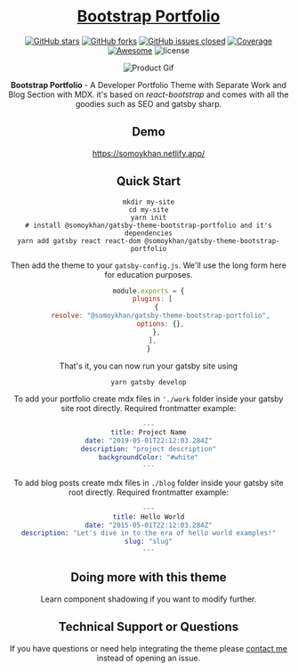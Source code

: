 <div align="center">

# <a href="https://elegant-khorana-6044ac.netlify.app/" target="_blank" rel="noopener noreferrer">Bootstrap Portfolio</a>

</div>

<div align="center">

<div align="center">

[![GitHub stars](https://img.shields.io/github/stars/somoy99/gatsby-theme-bootstrap-portfolio.svg?color="brightgreen"&style=flat-square)](https://github.com/somoy99/gatsby-theme-bootstrap-portfolio)
[![GitHub forks](https://img.shields.io/github/forks/somoy99/gatsby-theme-bootstrap-portfolio.svg?color="success"&style=flat-square)](https://github.com/somoy99/gatsby-theme-bootstrap-portfolio)
[![GitHub issues closed](https://img.shields.io/github/issues-closed-raw/somoy99/gatsby-theme-bootstrap-portfolio.svg?color="orange"&style=flat-square)]() 
<a href="https://coveralls.io/github/chartjs/Chart.js?branch=master"><img src="https://img.shields.io/coveralls/chartjs/Chart.js.svg?&style=flat-square&maxAge=600" alt="Coverage"></a>
<a href="https://github.com/chartjs/awesome"><img src="https://awesome.re/badge-flat2.svg?&style=flat-square" alt="Awesome"></a>
![license](https://img.shields.io/badge/license-MIT-blue.svg?&style=flat-square)
</div>

<div align="center">

![Product Gif](https://s6.gifyu.com/images/bootstrapportfolio.gif)

</div>

**Bootstrap Portfolio** - A Developer Portfolio Theme with Separate Work and Blog Section with MDX.
it's based on *react-bootstrap* and comes with all the goodies such as SEO and gatsby sharp.

## Demo
https://somoykhan.netlify.app/

## Quick Start

```shell
mkdir my-site
cd my-site
yarn init
# install @somoykhan/gatsby-theme-bootstrap-portfolio and it's dependencies
yarn add gatsby react react-dom @somoykhan/gatsby-theme-bootstrap-portfolio
```

Then add the theme to your `gatsby-config.js`. We'll use the long form
here for education purposes.

```javascript
module.exports = {
  plugins: [
    {
      resolve: "@somoykhan/gatsby-theme-bootstrap-portfolio",
      options: {},
    },
  ],
}
```

That's it, you can now run your gatsby site using

```shell
yarn gatsby develop
```

To add your portfolio create mdx files in `'./work` folder inside your gatsby site root directly.
Required frontmatter example:
```s
---
title: Project Name
date: "2019-05-01T22:12:03.284Z"
description: "project description"
backgroundColor: "#white"
---
```

To add blog posts create mdx files in `./blog` folder inside your gatsby site root directly.
Required frontmatter example:
```s
---
title: Hello World
date: "2015-05-01T22:12:03.284Z"
description: "Let's dive in to the era of hello world examples!"
slug: "slug"
---
```

## Doing more with this theme

Learn component shadowing if you want to modify further.

## Technical Support or Questions

If you have questions or need help integrating the theme please [contact me](mailto:k.somoykhan@gmail.com) instead of opening an issue.
